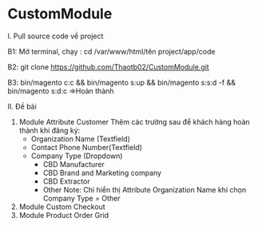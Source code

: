 # CustomModule
I. Pull source code về project

B1: Mở terminal, chạy : cd /var/www/html/tên project/app/code

B2: git clone https://github.com/Thaotb02/CustomModule.git

B3: bin/magento c:c && bin/magento s:up && bin/magento s:s:d -f && bin/magento s:d:c =>Hoàn thành

II. Đề bài

1. Module Attribute Customer
    Thêm các trường sau để khách hàng hoàn thành khi đăng ký:
    - Organization Name (Textfield)
    - Contact Phone Number(Textfield)
    - Company Type (Dropdown)
      + CBD Manufacturer
      + CBD Brand and Marketing company
      + CBD Extractor
      + Other
    Note: Chỉ hiển thị Attribute Organization Name khi chọn Company Type = Other
3. Module Custom Checkout
4. Module Product Order Grid
